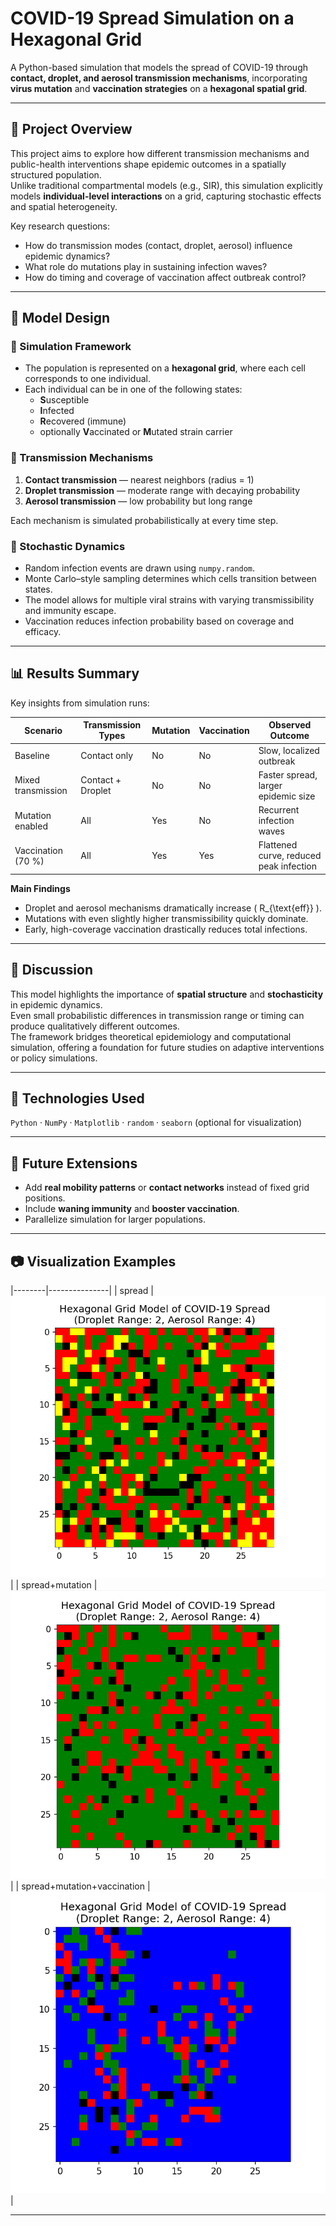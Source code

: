 # COVID-19 Spread Simulation on a Hexagonal Grid

A Python-based simulation that models the spread of COVID-19 through **contact, droplet, and aerosol transmission mechanisms**, incorporating **virus mutation** and **vaccination strategies** on a **hexagonal spatial grid**.

---

## 🎯 Project Overview

This project aims to explore how different transmission mechanisms and public-health interventions shape epidemic outcomes in a spatially structured population.  
Unlike traditional compartmental models (e.g., SIR), this simulation explicitly models **individual-level interactions** on a grid, capturing stochastic effects and spatial heterogeneity.

Key research questions:
- How do transmission modes (contact, droplet, aerosol) influence epidemic dynamics?
- What role do mutations play in sustaining infection waves?
- How do timing and coverage of vaccination affect outbreak control?

---

## 🧮 Model Design

### 🧩 Simulation Framework
- The population is represented on a **hexagonal grid**, where each cell corresponds to one individual.  
- Each individual can be in one of the following states:
  - **S**usceptible  
  - **I**nfected  
  - **R**ecovered (immune)  
  - optionally **V**accinated or **M**utated strain carrier

### 🦠 Transmission Mechanisms
1. **Contact transmission** — nearest neighbors (radius = 1)  
2. **Droplet transmission** — moderate range with decaying probability  
3. **Aerosol transmission** — low probability but long range  

Each mechanism is simulated probabilistically at every time step.

### 🔄 Stochastic Dynamics
- Random infection events are drawn using `numpy.random`.  
- Monte Carlo–style sampling determines which cells transition between states.  
- The model allows for multiple viral strains with varying transmissibility and immunity escape.  
- Vaccination reduces infection probability based on coverage and efficacy.

---

## 📊 Results Summary

Key insights from simulation runs:

| Scenario | Transmission Types | Mutation | Vaccination | Observed Outcome |
|-----------|--------------------|-----------|--------------|------------------|
| Baseline | Contact only | No | No | Slow, localized outbreak |
| Mixed transmission | Contact + Droplet | No | No | Faster spread, larger epidemic size |
| Mutation enabled | All | Yes | No | Recurrent infection waves |
| Vaccination (70 %) | All | Yes | Yes | Flattened curve, reduced peak infection |

**Main Findings**
- Droplet and aerosol mechanisms dramatically increase \( R_{\text{eff}} \).  
- Mutations with even slightly higher transmissibility quickly dominate.  
- Early, high-coverage vaccination drastically reduces total infections.

---

## 🧠 Discussion

This model highlights the importance of **spatial structure** and **stochasticity** in epidemic dynamics.  
Even small probabilistic differences in transmission range or timing can produce qualitatively different outcomes.  
The framework bridges theoretical epidemiology and computational simulation, offering a foundation for future studies on adaptive interventions or policy simulations.

---

## 🧩 Technologies Used
`Python` · `NumPy` · `Matplotlib` · `random` · `seaborn` (optional for visualization)

---

## 🚀 Future Extensions
- Add **real mobility patterns** or **contact networks** instead of fixed grid positions.  
- Include **waning immunity** and **booster vaccination**.  
- Parallelize simulation for larger populations.

---

## 📷 Visualization Examples

|--------|---------------|
| spread | ![spread Example](1-3.png) |
| spread+mutation | ![spread+mutation Example](2-3.png) |
| spread+mutation+vaccination | ![spread+mutation+vaccination Example](3-3.png) |


---
